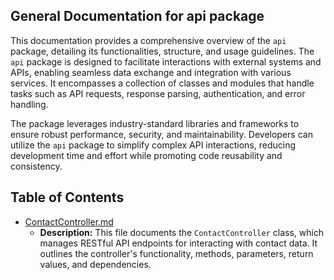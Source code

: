 ## General Documentation for api package

This documentation provides a comprehensive overview of the `api` package, detailing its functionalities, structure, and usage guidelines. The `api` package is designed to facilitate interactions with external systems and APIs, enabling seamless data exchange and integration with various services. It encompasses a collection of classes and modules that handle tasks such as API requests, response parsing, authentication, and error handling.

The package leverages industry-standard libraries and frameworks to ensure robust performance, security, and maintainability. Developers can utilize the `api` package to simplify complex API interactions, reducing development time and effort while promoting code reusability and consistency. 


## Table of Contents
- [ContactController.md](ContactController.md)
  - **Description:** This file documents the `ContactController` class, which manages RESTful API endpoints for interacting with contact data. It outlines the controller's functionality, methods, parameters, return values, and dependencies. 



